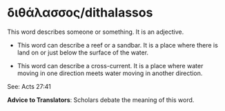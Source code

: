 # διθάλασσος/dithalassos
This word describes someone or something. It is an adjective.

* This word can describe a reef or a sandbar. It is a place where there is land on or just below the surface of the water. 

* This word can describe a cross-current. It is a place where water moving in one direction meets water moving in another direction.

See: Acts 27:41

**Advice to Translators**: Scholars debate the meaning of this word.

